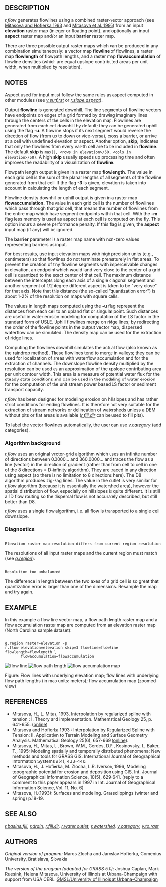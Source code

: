 
## DESCRIPTION

*r.flow* generates flowlines using a combined raster-vector
approach
(see [Mitasova
and Hofierka 1993](http://fatra.cnr.ncsu.edu/~hmitaso/gmslab/papers/hmg.rev1.ps)
and [Mitasova
et al. 1995](http://fatra.cnr.ncsu.edu/~hmitaso/gmslab/papers/ijgis.html)) from an input **elevation** raster map (integer or
floating point), and optionally an input **aspect** raster map
and/or an input **barrier** raster map.

There are three possible output raster maps which can be produced in any
combination simultaneously: a vector map **flowline** of flowlines,
a raster map
**flowlength** of flowpath lengths, and a raster map
**flowaccumulation** of flowline densities (which are equal upslope
contributed areas per unit width, when multiplied by resolution).

## NOTES

Aspect used for input must follow the same rules as aspect computed in
other modules (see *[v.surf.rst](v.surf.rst.html)*
or *[r.slope.aspect](r.slope.aspect.html)*).

Output **flowline** is generated downhill. The line segments of
flowline vectors have endpoints on edges of a grid formed by drawing
imaginary lines through the centers of the cells in the elevation
map. Flowlines are generated from each cell downhill by default; they
can be generated uphill using the flag **-u**. A flowline stops if
its next segment would reverse the direction of flow (from up to down
or vice-versa), cross a barrier, or arrive at a cell with undefined
elevation or aspect. Another option, **skip**, indicates that
only the flowlines from every val-th cell are to be included
in **flowline**. The default **skip** is `max(1, <rows
in elevation>/50, <cols in elevation>/50)`. A
high **skip** usually speeds up processing time and often improves
the readability of a visualization of **flowline**.

Flowpath length output is given in a raster map **flowlength**. The value
in each grid cell is the sum of the planar lengths of all segments of the
flowline generated from that cell. If the flag **-3** is given, elevation
is taken into account in calculating the length of each segment.

Flowline density downhill or uphill output is given in a raster map
**flowaccumulation.** The value in each grid cell is the number of
flowlines which pass through that grid cell, that means the number of
flowlines from the entire map which have segment endpoints within that cell.
With the **-m** flag less memory is used as aspect at each cell is
computed on the fly. This option incurs a severe performance penalty. If
this flag is given, the **aspect** input map (if any) will be ignored.

The **barrier** parameter is a raster map name with non-zero
values representing barriers as input.

For best results, use input elevation maps with high precision units (e.g.,
centimeters) so that flowlines do not terminate prematurely in flat areas.
To prevent the creation of tiny flowline segments with imperceivable changes
in elevation, an endpoint which would land very close to the center of
a grid cell is quantized to the exact center of that cell. The maximum
distance between the intercepts along each axis of a single diagonal segment
and another segment of 1/2 degree different aspect is taken to be "very
close" for that axis. Note that this distance (the so-called "quantization
error") is about 1-2% of the resolution on maps with square cells.

The values in length maps computed using the **-u** flag represent
the distances from each cell to an upland flat or singular point. Such
distances are useful in water erosion modeling for computation of the LS
factor in the standard form of USLE. Uphill flowlines merge on ridge lines;
by redirecting the order of the flowline points in the output vector map,
dispersed waterflow can be simulated. The density map can be used for the
extraction of ridge lines.

Computing the flowlines downhill simulates the actual flow (also known
as the raindrop method). These flowlines tend to merge in valleys; they
can be used for localization of areas with waterflow accumulation and for
the extraction of channels. The downslope flowline density multiplied by
the resolution can be used as an approximation of the upslope contributing
area per unit contour width. This area is a measure of potential water
flux for the steady state conditions and can be used in the modeling of
water erosion for the computation of the unit stream power based LS factor
or sediment transport capacity.

*r.flow* has been designed for modeling erosion on
hillslopes and has rather strict conditions for ending flowlines. It
is therefore not very suitable for the extraction of stream networks
or delineation of watersheds unless a DEM without pits or flat areas
is available (*[r.fill.dir](r.fill.dir.html)* can be
used to fill pits).

To label the vector flowlines automatically, the user can use
*[v.category](v.category.html)* (add categories).

### Algorithm background

*r.flow* uses an original vector-grid algorithm which uses an
infinite number of directions between 0.0000... and 360.0000... and
traces the flow as a line (vector) in the direction of gradient
(rather than from cell to cell in one of the 8 directions = D-infinity
algorithm). They are traced in any direction using aspect (so there is
no limitation to 8 directions here). The D8 algorithm produces zig-zag
lines. The value in the outlet is very similar for *r.flow*
algorithm (because it is essentially the watershed area), however the
spatial distribution of flow, especially on hillslopes is quite
different. It is still a 1D flow routing so the dispersal flow is not
accurately described, but still better than D8.

*r.flow* uses a single flow algorithm, i.e. all flow is
transported to a single cell downslope.

### Diagnostics

```

Elevation raster map resolution differs from current region resolution

```

The resolutions of all input raster maps and the current region must
match (see *[g.region](g.region.html)*).

```

Resolution too unbalanced

```

The difference in length between the two axes of a grid cell is so
great that quantization error is larger than one of the
dimensions. Resample the map and try again.

## EXAMPLE

In this example a flow line vector map, a flow path length raster map and
a flow accumulation raster map are computed from an elevation raster map
(North Carolina sample dataset):

```

g.region raster=elevation -p
r.flow elevation=elevation skip=3 flowline=flowline flowlength=flowlength \
       flowaccumulation=flowaccumulation

```

![flow line](r_flow_line.png)
![flow path length](r_flow_length.png)
![flow accumulation map](r_flow_accumulation.png)

Figure: Flow lines with underlying elevation map;
flow lines with underlying flow path lengths (in map units: meters);
flow accumulation map (zoomed view)

## REFERENCES

* Mitasova, H., L. Mitas, 1993, Interpolation by regularized spline with
  tension : I. Theory and implementation. Mathematical Geology 25, p. 641-655.
  ([online](http://fatra.cnr.ncsu.edu/~hmitaso/gmslab/papers/lmg.rev1.ps))
* Mitasova and Hofierka 1993 : Interpolation by Regularized Spline with
  Tension: II. Application to Terrain Modeling and Surface Geometry Analysis.
  Mathematical Geology 25(6), 657-669
  ([online](http://fatra.cnr.ncsu.edu/~hmitaso/gmslab/papers/hmg.rev1.ps)).
* Mitasova, H., Mitas, L., Brown, W.M., Gerdes, D.P., Kosinovsky, I.,
  Baker, T., 1995: Modeling spatially and temporally distributed phenomena:
  New methods and tools for GRASS GIS. International Journal of Geographical
  Information Systems 9(4), 433-446.
* Mitasova, H., J. Hofierka, M. Zlocha, L.R. Iverson, 1996, Modeling
  topographic potential for erosion and deposition using GIS. Int. Journal of
  Geographical Information Science, 10(5), 629-641. (reply to a comment to
  this paper appears in 1997 in Int. Journal of Geographical Information
  Science, Vol. 11, No. 6)
* Mitasova, H.(1993): Surfaces and modeling. Grassclippings (winter and
  spring) p.18-19.

## SEE ALSO

*[r.basins.fill](r.basins.fill.html),
[r.drain](r.drain.html),
[r.fill.dir](r.fill.dir.html),
[r.water.outlet](r.water.outlet.html),
[r.watershed](r.watershed.html),
[v.category](v.category.html),
[v.to.rast](v.to.rast.html)*

## AUTHORS

*Original version of program:* Maros Zlocha and Jaroslav
Hofierka, Comenius University, Bratislava, Slovakia

*The version of the program (adapted for GRASS 5.0)*:
Joshua Caplan, Mark Ruesink, Helena Mitasova, University of Illinois
at Urbana-Champaign with support from USA CERL.
[GMSL/University of Illinois
at Urbana-Champaign](http://fatra.cnr.ncsu.edu/~hmitaso/gmslab/)
